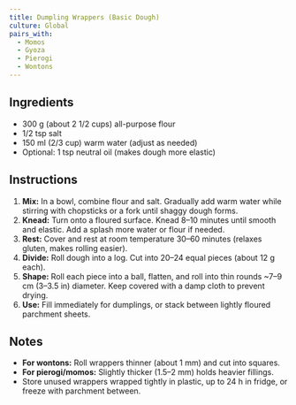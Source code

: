 ```yaml
---
title: Dumpling Wrappers (Basic Dough)
culture: Global
pairs_with:
  - Momos
  - Gyoza
  - Pierogi
  - Wontons
---
```


## Ingredients
- 300 g (about 2 1/2 cups) all-purpose flour
- 1/2 tsp salt
- 150 ml (2/3 cup) warm water (adjust as needed)
- Optional: 1 tsp neutral oil (makes dough more elastic)

## Instructions
1. **Mix:** In a bowl, combine flour and salt. Gradually add warm water while stirring with chopsticks or a fork until shaggy dough forms.
2. **Knead:** Turn onto a floured surface. Knead 8–10 minutes until smooth and elastic. Add a splash more water or flour if needed.
3. **Rest:** Cover and rest at room temperature 30–60 minutes (relaxes gluten, makes rolling easier).
4. **Divide:** Roll dough into a log. Cut into 20–24 equal pieces (about 12 g each).
5. **Shape:** Roll each piece into a ball, flatten, and roll into thin rounds ~7–9 cm (3–3.5 in) diameter. Keep covered with a damp cloth to prevent drying.
6. **Use:** Fill immediately for dumplings, or stack between lightly floured parchment sheets.  

## Notes
- **For wontons:** Roll wrappers thinner (about 1 mm) and cut into squares.  
- **For pierogi/momos:** Slightly thicker (1.5–2 mm) holds heavier fillings.  
- Store unused wrappers wrapped tightly in plastic, up to 24 h in fridge, or freeze with parchment between.  
